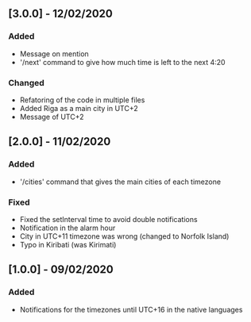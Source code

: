 ## [3.0.0] - 12/02/2020

### Added

- Message on mention
- '/next' command to give how much time is left to the next 4:20

### Changed

- Refatoring of the code in multiple files
- Added Riga as a main city in UTC+2
- Message of UTC+2

## [2.0.0] - 11/02/2020

### Added

- '/cities' command that gives the main cities of each timezone

### Fixed

- Fixed the setInterval time to avoid double notifications
- Notification in the alarm hour
- City in UTC+11 timezone was wrong (changed to Norfolk Island)
- Typo in Kiribati (was Kirimati)

## [1.0.0] - 09/02/2020

### Added

- Notifications for the timezones until UTC+16 in the native languages
